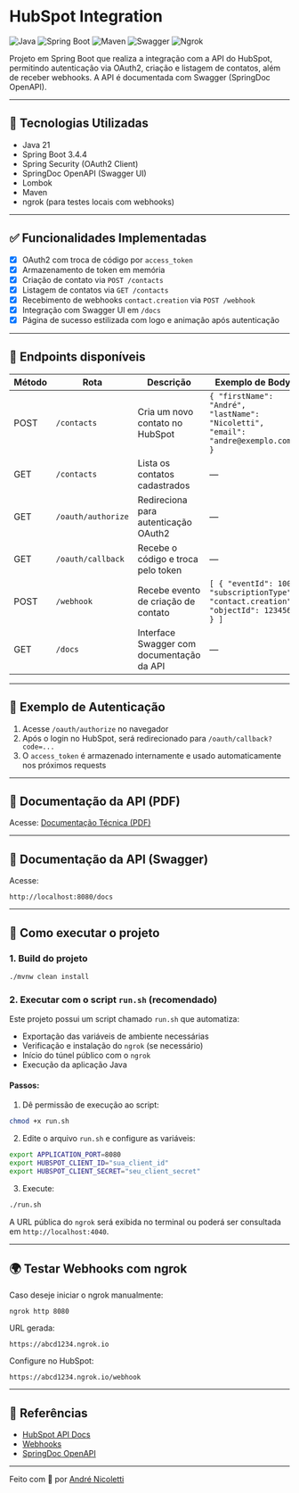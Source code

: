 
# HubSpot Integration

![Java](https://img.shields.io/badge/Java-21-blue?logo=java)
![Spring Boot](https://img.shields.io/badge/Spring_Boot-3.4.4-brightgreen?logo=spring-boot)
![Maven](https://img.shields.io/badge/Maven-Build-red?logo=apachemaven)
![Swagger](https://img.shields.io/badge/Swagger_Doc-Available-informational?logo=swagger)
![Ngrok](https://img.shields.io/badge/ngrok-Webhook_Testing-blueviolet?logo=ngrok)

Projeto em Spring Boot que realiza a integração com a API do HubSpot, permitindo autenticação via OAuth2, criação e listagem de contatos, além de receber webhooks. A API é documentada com Swagger (SpringDoc OpenAPI).

---

## 🔧 Tecnologias Utilizadas

- Java 21
- Spring Boot 3.4.4
- Spring Security (OAuth2 Client)
- SpringDoc OpenAPI (Swagger UI)
- Lombok
- Maven
- ngrok (para testes locais com webhooks)

---

## ✅ Funcionalidades Implementadas

- [x] OAuth2 com troca de código por `access_token`
- [x] Armazenamento de token em memória
- [x] Criação de contato via `POST /contacts`
- [x] Listagem de contatos via `GET /contacts`
- [x] Recebimento de webhooks `contact.creation` via `POST /webhook`
- [x] Integração com Swagger UI em `/docs`
- [x] Página de sucesso estilizada com logo e animação após autenticação

---

## 📌 Endpoints disponíveis

| Método | Rota         | Descrição                                 | Exemplo de Body |
|--------|--------------|--------------------------------------------|-----------------|
| POST   | `/contacts`  | Cria um novo contato no HubSpot           | `{ "firstName": "André", "lastName": "Nicoletti", "email": "andre@exemplo.com" }` |
| GET    | `/contacts`  | Lista os contatos cadastrados             | —               |
| GET    | `/oauth/authorize` | Redireciona para autenticação OAuth2 | —               |
| GET    | `/oauth/callback`  | Recebe o código e troca pelo token    | —               |
| POST   | `/webhook`   | Recebe evento de criação de contato       | `[ { "eventId": 100, "subscriptionType": "contact.creation", "objectId": 123456 } ]` |
| GET    | `/docs`      | Interface Swagger com documentação da API | —               |

---

## 🔐 Exemplo de Autenticação

1. Acesse `/oauth/authorize` no navegador
2. Após o login no HubSpot, será redirecionado para `/oauth/callback?code=...`
3. O `access_token` é armazenado internamente e usado automaticamente nos próximos requests

---

## 📄 Documentação da API (PDF) 
Acesse: [Documentação Técnica (PDF)](./documentacao-tecnica-hubspot.pdf)

---

## 📑 Documentação da API (Swagger)

Acesse:

```
http://localhost:8080/docs
```

---

## 🚀 Como executar o projeto

### 1. Build do projeto

```bash
./mvnw clean install
```

### 2. Executar com o script `run.sh` (recomendado)

Este projeto possui um script chamado `run.sh` que automatiza:

- Exportação das variáveis de ambiente necessárias
- Verificação e instalação do `ngrok` (se necessário)
- Início do túnel público com o `ngrok`
- Execução da aplicação Java

#### Passos:

1. Dê permissão de execução ao script:

```bash
chmod +x run.sh
```

2. Edite o arquivo `run.sh` e configure as variáveis:

```bash
export APPLICATION_PORT=8080
export HUBSPOT_CLIENT_ID="sua_client_id"
export HUBSPOT_CLIENT_SECRET="seu_client_secret"
```

3. Execute:

```bash
./run.sh
```

A URL pública do `ngrok` será exibida no terminal ou poderá ser consultada em `http://localhost:4040`.

---

## 🌍 Testar Webhooks com ngrok

Caso deseje iniciar o ngrok manualmente:

```bash
ngrok http 8080
```

URL gerada:

```
https://abcd1234.ngrok.io
```

Configure no HubSpot:

```
https://abcd1234.ngrok.io/webhook
```

---

## 📎 Referências

- [HubSpot API Docs](https://developers.hubspot.com/docs)
- [Webhooks](https://developers.hubspot.com/docs/guides/api/app-management/webhooks)
- [SpringDoc OpenAPI](https://springdoc.org)

---

Feito com 💛 por [André Nicoletti](https://github.com/andregnicoletti)